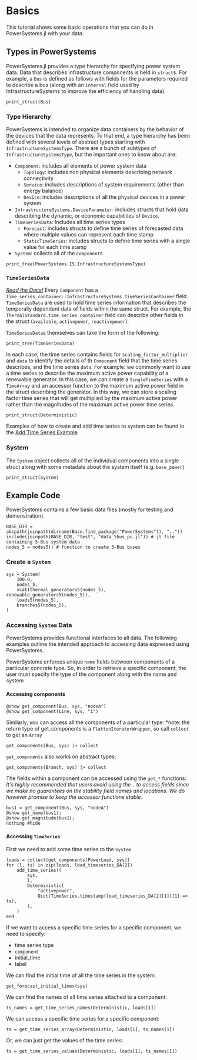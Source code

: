 # Basics

This tutorial shows some basic operations that you can do in PowerSystems.jl with your data.

## Types in PowerSystems

PowerSystems.jl provides a type hierarchy for specifying power system data. Data that
describes infrastructure components is held in `struct`s. For example, a `Bus` is defined
as follows with fields for the parameters required to describe a bus (along with an
`internal` field used by InfrastructureSystems to improve the efficiency of handling data).

````@example basics
print_struct(Bus)
````

### Type Hierarchy

PowerSystems is intended to organize data containers by the behavior of the devices that
the data represents. To that end, a type hierarchy has been defined with several levels of
abstract types starting with `InfrastructureSystemsType`. There are a bunch of subtypes of
`InfrastructureSystemsType`, but the important ones to know about are:
- `Component`: includes all elements of power system data
  - `Topology`: includes non physical elements describing network connectivity
  - `Service`: includes descriptions of system requirements (other than energy balance)
  - `Device`: includes descriptions of all the physical devices in a power system
- `InfrastructureSystems.DeviceParameter`: includes structs that hold data describing the
 dynamic, or economic capabilities of `Device`.
- `TimeSeriesData`: Includes all time series types
  - `Forecast`: includes structs to define time series of forecasted data where multiple
values can represent each time stamp
  - `StaticTimeSeries`: includes structs to define time series with a single value for each
time stamp
- `System`: collects all of the `Component`s

````@example basics
print_tree(PowerSystems.IS.InfrastructureSystemsType)
````

### `TimeSeriesData`

[_Read the Docs!_](https://nrel-siip.github.io/PowerSystems.jl/stable/modeler_guide/time_series/)
Every `Component` has a `time_series_container::InfrastructureSystems.TimeSeriesContainer`
field. `TimeSeriesData` are used to hold time series information that describes the
temporally dependent data of fields within the same struct. For example, the
`ThermalStandard.time_series_container` field can
describe other fields in the struct (`available`, `activepower`, `reactivepower`).

`TimeSeriesData`s themselves can take the form of the following:

````@example basics
print_tree(TimeSeriesData)
````

In each case, the time series contains fields for `scaling_factor_multiplier` and `data`
to identify the details of  th `Component` field that the time series describes, and the
time series `data`. For example: we commonly want to use a time series to
describe the maximum active power capability of a renewable generator. In this case, we
can create a `SingleTimeSeries` with a `TimeArray` and an accessor function to the
maximum active power field in the struct describing the generator. In this way, we can
store a scaling factor time series that will get multiplied by the maximum active power
rather than the magnitudes of the maximum active power time series.

````@example basics
print_struct(Deterministic)
````

Examples of how to create and add time series to system can be found in the
[Add Time Series Example](https://nbviewer.jupyter.org/github/NREL-SIIP/SIIPExamples.jl/blob/master/notebook/2_PowerSystems_examples/05_add_forecasts.ipynb)

### System

The `System` object collects all of the individual components into a single struct along
with some metadata about the system itself (e.g. `base_power`)

````@example basics
print_struct(System)
````

## Example Code

PowerSystems contains a few basic data files (mostly for testing and demonstration).

````@example basics
BASE_DIR = abspath(joinpath(dirname(Base.find_package("PowerSystems")), ".."))
include(joinpath(BASE_DIR, "test", "data_5bus_pu.jl")) #.jl file containing 5-Bus system data
nodes_5 = nodes5() # function to create 5-Bus buses
````

### Create a `System`

````@example basics
sys = System(
    100.0,
    nodes_5,
    vcat(thermal_generators5(nodes_5), renewable_generators5(nodes_5)),
    loads5(nodes_5),
    branches5(nodes_5),
)
````

### Accessing `System` Data

PowerSystems provides functional interfaces to all data. The following examples outline
the intended approach to accessing data expressed using PowerSystems.

PowerSystems enforces unique `name` fields between components of a particular concrete type.
So, in order to retrieve a specific component, the user must specify the type of the component
along with the name and system

#### Accessing components

````@example basics
@show get_component(Bus, sys, "nodeA")
@show get_component(Line, sys, "1")
````

Similarly, you can access all the components of a particular type: *note: the return type
of get_components is a `FlattenIteratorWrapper`, so call `collect` to get an `Array`

````@example basics
get_components(Bus, sys) |> collect
````

`get_components` also works on abstract types:

````@example basics
get_components(Branch, sys) |> collect
````

The fields within a component can be accessed using the `get_*` functions:
*It's highly recommended that users avoid using the `.` to access fields since we make no
guarantees on the stability field names and locations. We do however promise to keep the
accessor functions stable.*

````@example basics
bus1 = get_component(Bus, sys, "nodeA")
@show get_name(bus1);
@show get_magnitude(bus1);
nothing #hide
````

#### Accessing `TimeSeries`

First we need to add some time series to the `System`

````@example basics
loads = collect(get_components(PowerLoad, sys))
for (l, ts) in zip(loads, load_timeseries_DA[2])
    add_time_series!(
        sys,
        l,
        Deterministic(
            "activepower",
            Dict(TimeSeries.timestamp(load_timeseries_DA[2][1])[1] => ts),
        ),
    )
end
````

If we want to access a specific time series for a specific component, we need to specify:
 - time series type
 - `component`
 - initial_time
 - label

We can find the initial time of all the time series in the system:

````@example basics
get_forecast_initial_times(sys)
````

We can find the names of all time series attached to a component:

````@example basics
ts_names = get_time_series_names(Deterministic, loads[1])
````

We can access a specific time series for a specific component:

````@example basics
ta = get_time_series_array(Deterministic, loads[1], ts_names[1])
````

Or, we can just get the values of the time series:

````@example basics
ts = get_time_series_values(Deterministic, loads[1], ts_names[1])
````
